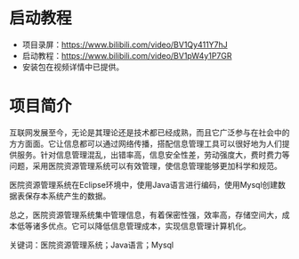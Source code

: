 # 启动教程

- 项目录屏：https://www.bilibili.com/video/BV1Qy411Y7hJ
- 启动教程：https://www.bilibili.com/video/BV1pW4y1P7GR
- 安装包在视频详情中已提供。

# 项目简介
互联网发展至今，无论是其理论还是技术都已经成熟，而且它广泛参与在社会中的方方面面。它让信息都可以通过网络传播，搭配信息管理工具可以很好地为人们提供服务。针对信息管理混乱，出错率高，信息安全性差，劳动强度大，费时费力等问题，采用医院资源管理系统可以有效管理，使信息管理能够更加科学和规范。

医院资源管理系统在Eclipse环境中，使用Java语言进行编码，使用Mysql创建数据表保存本系统产生的数据。

总之，医院资源管理系统集中管理信息，有着保密性强，效率高，存储空间大，成本低等诸多优点。它可以降低信息管理成本，实现信息管理计算机化。

关键词：医院资源管理系统；Java语言；Mysql
